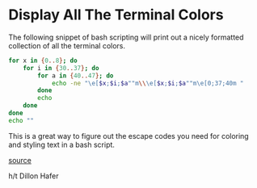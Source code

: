 # Display All The Terminal Colors

The following snippet of bash scripting will print out a nicely formatted
collection of all the terminal colors.

```bash
for x in {0..8}; do 
    for i in {30..37}; do 
        for a in {40..47}; do 
            echo -ne "\e[$x;$i;$a""m\\\e[$x;$i;$a""m\e[0;37;40m "
        done
        echo
    done
done
echo ""
```

This is a great way to figure out the escape codes you need for coloring and
styling text in a bash script.

[source](https://askubuntu.com/questions/27314/script-to-display-all-terminal-colors)

h/t Dillon Hafer
